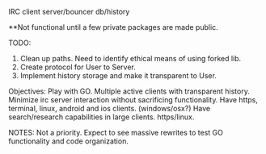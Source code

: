 IRC
client
server/bouncer
db/history

**Not functional until a few private packages are made public.

TODO:
1.  Clean up paths. Need to identify ethical means of using forked lib.
2.  Create protocol for User to Server.
3.  Implement history storage and make it transparent to User.

Objectives: 
Play with GO.
Multiple active clients with transparent history.
Minimize irc server interaction without sacrificing functionality.
Have https, terminal, linux, android and ios clients. (windows/osx?)
Have search/research capabilities in large clients. https/linux.

NOTES:
Not a priority.
Expect to see massive rewrites to test GO functionality and code organization.


